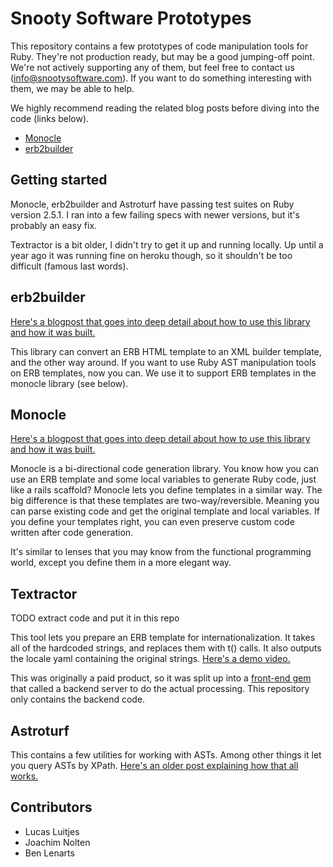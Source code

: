 # Snooty Software Prototypes

This repository contains a few prototypes of code manipulation tools for Ruby. They're not production ready, but may be a good jumping-off point. We're not actively supporting any of them, but feel free to contact us (info@snootysoftware.com). If you want to do something interesting with them, we may be able to help. 

We highly recommend reading the related blog posts before diving into the code (links below).

- [Monocle](https://blog.luitjes.it/posts/monocle/)
- [erb2builder](https://blog.luitjes.it/posts/erb2builder/)

## Getting started

Monocle, erb2builder and Astroturf have passing test suites on Ruby version 2.5.1. I ran into a few failing specs with newer versions, but it's probably an easy fix.

Textractor is a bit older, I didn't try to get it up and running locally. Up until a year ago it was running fine on heroku though, so it shouldn't be too difficult (famous last words).

## erb2builder

[Here's a blogpost that goes into deep detail about how to use this library and how it was built.](https://blog.luitjes.it/posts/erb2builder/)

This library can convert an ERB HTML template to an XML builder template, and the other way around. If you want to use Ruby AST manipulation tools on ERB templates, now you can. We use it to support ERB templates in the monocle library (see below).

## Monocle

[Here's a blogpost that goes into deep detail about how to use this library and how it was built.](https://blog.luitjes.it/posts/monocle/)

Monocle is a bi-directional code generation library. You know how you can use an ERB template and some local variables to generate Ruby code, just like a rails scaffold? Monocle lets you define templates in a similar way. The big difference is that these templates are two-way/reversible. Meaning you can parse existing code and get the original template and local variables. If you define your templates right, you can even preserve custom code written after code generation.

It's similar to lenses that you may know from the functional programming world, except you define them in a more elegant way.

## Textractor

TODO extract code and put it in this repo

This tool lets you prepare an ERB template for internationalization. It takes all of the hardcoded strings, and replaces them with t() calls. It also outputs the locale yaml containing the original strings. [Here's a demo video.](https://www.youtube.com/watch?v=gf7Is9axzt8)

This was originally a paid product, so it was split up into a [front-end gem](https://github.com/snootysoftware/textractor-cli) that called a backend server to do the actual processing. This repository only contains the backend code.

## Astroturf

This contains a few utilities for working with ASTs. Among other things it let you query ASTs by XPath. [Here's an older post explaining how that all works.](https://blog.luitjes.it/posts/using-xpath-to-rewrite-ruby-code-with-ease/)

## Contributors

- Lucas Luitjes
- Joachim Nolten
- Ben Lenarts